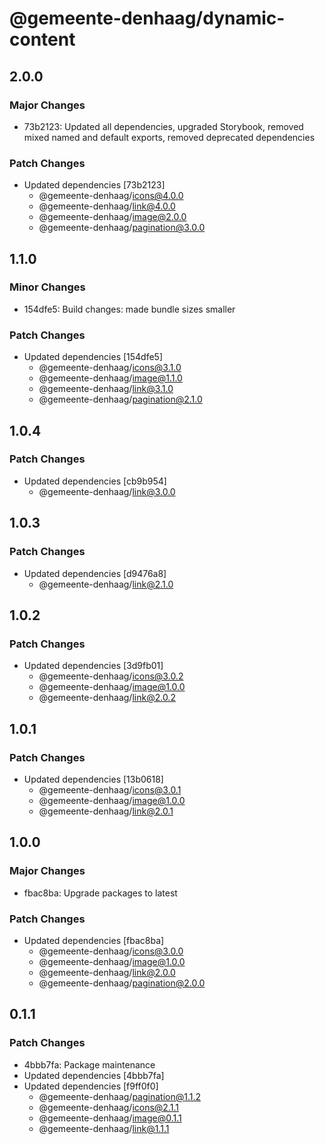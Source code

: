 # @gemeente-denhaag/dynamic-content

## 2.0.0

### Major Changes

- 73b2123: Updated all dependencies, upgraded Storybook, removed mixed named and default exports, removed deprecated dependencies

### Patch Changes

- Updated dependencies [73b2123]
  - @gemeente-denhaag/icons@4.0.0
  - @gemeente-denhaag/link@4.0.0
  - @gemeente-denhaag/image@2.0.0
  - @gemeente-denhaag/pagination@3.0.0

## 1.1.0

### Minor Changes

- 154dfe5: Build changes: made bundle sizes smaller

### Patch Changes

- Updated dependencies [154dfe5]
  - @gemeente-denhaag/icons@3.1.0
  - @gemeente-denhaag/image@1.1.0
  - @gemeente-denhaag/link@3.1.0
  - @gemeente-denhaag/pagination@2.1.0

## 1.0.4

### Patch Changes

- Updated dependencies [cb9b954]
  - @gemeente-denhaag/link@3.0.0

## 1.0.3

### Patch Changes

- Updated dependencies [d9476a8]
  - @gemeente-denhaag/link@2.1.0

## 1.0.2

### Patch Changes

- Updated dependencies [3d9fb01]
  - @gemeente-denhaag/icons@3.0.2
  - @gemeente-denhaag/image@1.0.0
  - @gemeente-denhaag/link@2.0.2

## 1.0.1

### Patch Changes

- Updated dependencies [13b0618]
  - @gemeente-denhaag/icons@3.0.1
  - @gemeente-denhaag/image@1.0.0
  - @gemeente-denhaag/link@2.0.1

## 1.0.0

### Major Changes

- fbac8ba: Upgrade packages to latest

### Patch Changes

- Updated dependencies [fbac8ba]
  - @gemeente-denhaag/icons@3.0.0
  - @gemeente-denhaag/image@1.0.0
  - @gemeente-denhaag/link@2.0.0
  - @gemeente-denhaag/pagination@2.0.0

## 0.1.1

### Patch Changes

- 4bbb7fa: Package maintenance
- Updated dependencies [4bbb7fa]
- Updated dependencies [f9ff0f0]
  - @gemeente-denhaag/pagination@1.1.2
  - @gemeente-denhaag/icons@2.1.1
  - @gemeente-denhaag/image@0.1.1
  - @gemeente-denhaag/link@1.1.1
